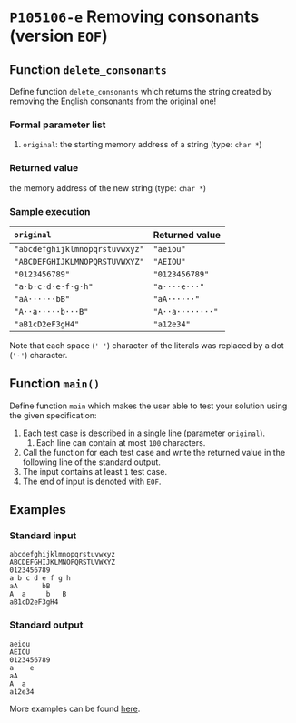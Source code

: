 # `P105106-e` Removing consonants (version `EOF`)

## Function `delete_consonants`

Define function `delete_consonants` which returns the string created by removing the English consonants from the original one!

### Formal parameter list

1. `original`: the starting memory address of a string (type: `char *`)

### Returned value

the memory address of the new string (type: `char *`)

### Sample execution

| `original` | Returned value | 
| :--- | :--- | 
| `"abcdefghijklmnopqrstuvwxyz"` | `"aeiou"` |
| `"ABCDEFGHIJKLMNOPQRSTUVWXYZ"` | `"AEIOU"` |
| `"0123456789"` | `"0123456789"` |
| `"a·b·c·d·e·f·g·h"` | `"a····e···"` |
| `"aA······bB"` | `"aA······"` |
| `"A··a·····b···B"` | `"A··a········"` |
| `"aB1cD2eF3gH4"` | `"a12e34"` |

Note that each space (`' '`) character of the literals was replaced by a dot (`'·'`) character.

## Function `main()`

Define function `main` which makes the user able to test your solution using the given specification:

1. Each test case is described in a single line (parameter `original`).
    1. Each line can contain at most `100` characters.
1. Call the function for each test case and write the returned value in the following line of the standard output.
1. The input contains at least `1` test case.
1. The end of input is denoted with `EOF`.

## Examples

### Standard input

```
abcdefghijklmnopqrstuvwxyz
ABCDEFGHIJKLMNOPQRSTUVWXYZ
0123456789
a b c d e f g h
aA      bB
A  a     b   B
aB1cD2eF3gH4
```

### Standard output

```
aeiou
AEIOU
0123456789
a    e   
aA      
A  a        
a12e34
```

More examples can be found [here](./P105106).